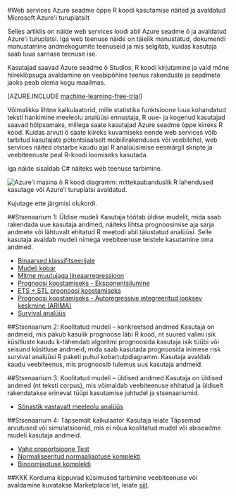<properties 
    pageTitle="Seadme õ web services näited ehitatud R | Microsoft Azure'i" 
    description="Kasulik kogum, web services näidetes loodud R koodi ja seadme õppimine ja avaldatud Azure'i turuplatsi otsimine" 
    keywords="CSharp, r kood, web services näited"
    services="machine-learning" 
    documentationCenter="" 
    authors="jaymathe" 
    manager="jhubbard" 
    editor="cgronlun"/>

<tags 
    ms.service="machine-learning" 
    ms.workload="data-services" 
    ms.tgt_pltfrm="na" 
    ms.devlang="na" 
    ms.topic="article" 
    ms.date="09/14/2016" 
    ms.author="jaymathe"/> 


#<a name="web-services-examples-using-r-code-on-azure-machine-learning-and-published-to-microsoft-azure-marketplace"></a>Web services Azure seadme õppe R koodi kasutamise näited ja avaldatud Microsoft Azure'i turuplatsilt

Selles artiklis on näide web services loodi abil Azure seadme õ ja avaldatud Azure'i turuplatsi. Iga web teenuse näide on täielik manustatud, dokumendi manustamine andmekogumite teenuseid ja mis selgitab, kuidas kasutaja saab luua sarnase teenuse ise. 

Kasutajad saavad Azure seadme õ Studios, R koodi kirjutamine ja vaid mõne hiireklõpsuga avaldamine on veebipõhine teenus rakenduste ja seadmete jaoks peab olema kogu maailmas. 


[AZURE.INCLUDE [machine-learning-free-trial](../../includes/machine-learning-free-trial.md)]


Võimalikku lihtne kalkulaatorid, mille statistika funktsioone luua kohandatud teksti hankimine meeleolu analüüsi ennustaja, R uue- ja kogenud kasutajad saavad hõlpsamaks, millega saate kasutajad Azure seadme õppe kiireks R kood. Kuidas arvuti õ saate kiireks kuvamiseks nende web services võib tarbitud kasutajate potentsiaalselt mobiilirakenduses või veebilehel, web services näited otstarbe kaudu ajal R analüüsimise eesmärgil skripte ja veebiteenuste peal R-koodi loomiseks kasutada.

Iga näide sisaldab C# näiteks web teenuse tarbimine.


![Azure'i masina õ R kood diagramm: mittekaubanduslik R lahendused kasutage või Azure'i turuplatsi avaldatud.][1]

Kujutage ette järgmisi olukordi.

##<a name="scenario-1-generic-model"></a>Stsenaarium 1: Üldise mudeli 
Kasutaja töötab üldise mudelit, mida saab rakendada uue kasutaja andmed, näiteks lihtsa prognoosimise aja sarja andmete või lähtuvalt ehitatud R meetodi abil täiustatud analüüsi. Selle kasutaja avaldab mudeli nimega veebiteenuse teistele kasutamine oma andmed.



* [Binaarsed klassifitseerijale](machine-learning-r-csharp-binary-classifier.md)
* [Mudeli kobar](machine-learning-r-csharp-cluster-model.md)
* [Mitme muutujaga lineaarregressioon](machine-learning-r-csharp-multivariate-linear-regression.md)
* [Prognoosi koostamiseks - Eksponentsilumine](machine-learning-r-csharp-forecasting-exponential-smoothing.md)
* [ETS + STL prognoosi koostamiseks](machine-learning-r-csharp-retail-demand-forecasting.md)
* [Prognoosi koostamiseks - Autoregressive integreeritud jooksev keskmine (ARIMA)](machine-learning-r-csharp-arima.md)
* [Survival analüüs](machine-learning-r-csharp-survival-analysis.md)


##<a name="scenario-2-trained-model--specific-data"></a>Stsenaarium 2: Koolitatud mudeli – konkreetsed andmed 
Kasutaja on andmeid, mis pakub kasulik prognoose läbi R kood, nt suured valimi isik küsitluste kaudu k-tähendab algoritmi prognoosida kasutaja isik tüübi või seisund küsitluse andmeid, mida saab kasutada prognoosida inimese risk survival analüüsi R paketi puhul kobartulpdiagramm. Kasutaja avaldab kaudu veebiteenus, mis prognoosib tulemus uus kasutaja andmeid.

##<a name="scenario-3-trained-model--generic-data"></a>Stsenaarium 3: Koolitatud mudeli – üldised andmed 
Kasutaja on üldised andmed (nt teksti corpus), mis võimaldab veebiteenuse ehitatud ja üldiselt rakendatakse erinevat tüüpi kasutamise juhtudel ja stsenaariumid.

* [Sõnastik vastavalt meeleolu analüüs](machine-learning-r-csharp-lexicon-based-sentiment-analysis.md)

##<a name="scenario-4-advanced-calculator"></a>Stsenaarium 4: Täpsemalt kalkulaator 
Kasutaja leiate Täpsemad arvutused või simulatsioonid, mis ei nõua koolitatud mudel või abiseadme mudeli kasutaja andmeid.

* [Vahe proportsioone Test](machine-learning-r-csharp-difference-in-two-proportions.md)
* [Normaliseeritud normaaljaotuse komplekti](machine-learning-r-csharp-normal-distribution.md)
* [Binoomjaotuse komplekti](machine-learning-r-csharp-binomial-distribution.md)

##<a name="faq"></a>KKK
Korduma kippuvad küsimused tarbimine veebiteenuse või avaldamine kuvatakse Marketplace'ist, leiate [siit](machine-learning-marketplace-faq.md).

[1]: ./media/machine-learning-r-csharp-web-service-examples/machine-learning-r-code-options-for-using-and-sharing-cloud.png


 
